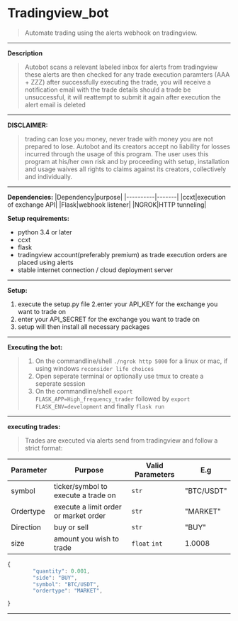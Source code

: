 # Tradingview_bot
> Automate trading using the alerts webhook on tradingview. 
---
__Description__
>Autobot scans a relevant labeled inbox for alerts from tradingview
>these alerts are then checked for any trade execution paramters (AAA + ZZZ)
>after successfully executing the trade, you will receive a notification email with the trade details
>should a trade be unsuccessful, it will reattempt to submit it again
>after execution the alert email is deleted
------------------------------------------------------------------------------------------------------------------------
__DISCLAIMER:__

>trading can lose you money, never trade with money you are not prepared to lose.
>Autobot and its creators accept no liability for losses incurred through the usage of this program.
>The user uses this program at his/her own risk and by proceeding with setup, installation and usage waives all rights to
>claims against its creators, collectively and individually.
------------------------------------------------------------------------------------------------------------------------
__Dependencies:__
|Dependency|purpose|
|----------|-------|
|ccxt|execution of exchange API|
|Flask|webhook listener|
|NGROK|HTTP tunneling|

__Setup requirements:__
- python 3.4 or later
- ccxt
- flask
- tradingview account(preferably premium) as trade execution orders are placed using alerts
- stable internet connection / cloud deployment server
---

__Setup:__
1. execute the setup.py file
2.enter your API_KEY for the exchange you want to trade on
3. enter your API_SECRET for the exchange you want to trade on
4. setup will then install all necessary packages
------------------------------------------------------------------------------------------------------------------------
__Executing the bot:__
> 1. On the commandline/shell `./ngrok http 5000` for a linux or mac, if using windows `reconsider life choices`
> 2. Open seperate terminal or optionally use tmux to create a seperate session
> 3. On the commandline/shell `export FLASK_APP=High_frequency_trader` followed by `export FLASK_ENV=development` and finally `flask run`
------------------------------------------------------------------------------------------------------------------------
__executing trades:__
>Trades are executed via alerts send from tradingview and follow a strict format:

|Parameter|Purpose|Valid Parameters|E.g|
|---------|-------|----------------|---|
|symbol | ticker/symbol to execute a trade on|`str`|"BTC/USDT"|
|Ordertype |execute a limit order or market order|`str`|"MARKET"|
|Direction |buy or sell|`str`|"BUY"|
|size |amount you wish to trade|`float` `int`|1.0008|
```javascript 
{
        "quantity": 0.001,
        "side": "BUY",
        "symbol": "BTC/USDT",
        "ordertype": "MARKET",

}
```
------------------------------------------------------------------------------------------------------------------------
